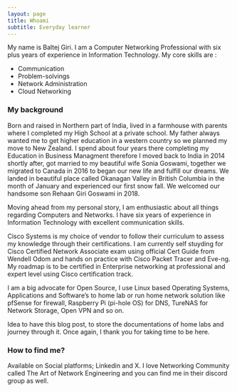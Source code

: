 ```yaml
---
layout: page
title: Whoami
subtitle: Everyday learner
---
```


My name is Baltej Giri. I am a Computer Networking Professional with six plus years of experience in Information Technology. My core skills are :

- Communication
- Problem-solvings
- Network Administration
- Cloud Networking

### My background

Born and raised in Northern part of India, lived in a farmhouse with parents where I completed my High School at a private school. My father always wanted me to get higher education in a western country so we planned my move to New Zealand. I spend about four years there completing my Education in Business Managment therefore I moved back to India in 2014 shortly after, got married to my beautiful wife Sonia Goswami, together we migrated to Canada in 2016 to began our new life and fulfill our dreams. We landed in beautiful place called Okanagan Valley in British Columbia in the month of January and experienced our first snow fall. We welcomed our handsome son Rehaan Giri Goswami in 2018.

Moving ahead from my personal story, I am enthusiastic about all things regarding Computers and Networks. I have six years of experience in Information Technology with excellent communication skills.

Cisco Systems is my choice of vendor to follow their curriculum to assess my knowledge through their certifications. I am currently self stuyding for Cisco Certified Network Associate exam using official Cert Guide from Wendell Odom and hands on practice with Cisco Packet Tracer and Eve-ng. My roadmap is to be certified in Enterprise networking at professional and expert level using Cisco certification track.

I am a big advocate for Open Source, I use Linux based Operating Systems, Applications and Software’s to home lab or run home network solution like pfSense for firewall, Raspberry Pi (pi-hole OS) for DNS, TureNAS for Network Storage, Open VPN and so on.

Idea to have this blog post, to store the documentations of home labs and journey through it. Once again, I thank you for taking time to be here.

### How to find me?
Available on Social platforms; Linkedin and X. I love Networking Community called The Art of Network Engineering and you can find me in their discord group as well.
